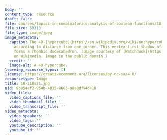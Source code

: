 ```yaml
---
body: ''
content_type: resource
draft: false
file: courses/topics-in-combinatorics-analysis-of-boolean-functions/18-218s21.jpg
file_size: 59313
file_type: image/jpeg
image_metadata:
  caption: The 4D-[hypercube](https://en.wikipedia.org/wiki/en:hypercube), layered
    according to distance from one corner. This vertex-first-shadow of the tesseract
    forms a rhombic dodecahedron. (Image courtesy of [Watchduck](https://commons.wikimedia.org/wiki/User:Watchduck)
    on Wikimedia. Image in the public domain.)
  credit: ''
  image-alt: A 4D-hypercube.
learning_resource_types: []
license: https://creativecommons.org/licenses/by-nc-sa/4.0/
resourcetype: Image
title: 18-218s21.jpg
uid: 9b854ef2-954b-4035-8663-a8a0df54d418
video_files:
  video_captions_file: ''
  video_thumbnail_file: ''
  video_transcript_file: ''
video_metadata:
  video_speakers: ''
  video_tags: ''
  youtube_description: ''
  youtube_id: ''
---
```

